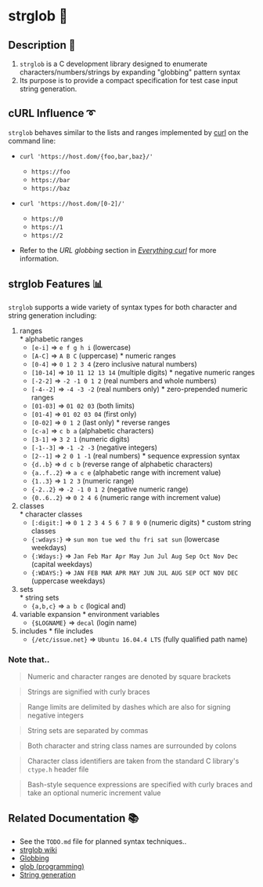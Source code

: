 # strglob :speech_balloon:   

## Description :page_facing_up:

1. `strglob` is a C development library designed to enumerate characters/numbers/strings by expanding "globbing" pattern syntax
2. Its purpose is to provide a compact specification for test case input string generation.
<!-- 3. For example, the `fjorge` tool that links against `libstrglob` uses it to automatically craft successive HTTP requests. -->


## cURL Influence :curly_loop:

`strglob` behaves similar to the lists and ranges implemented by [curl](https://curl.haxx.se "cURL") on the command line:

- `curl 'https://host.dom/{foo,bar,baz}/'`
  * `https://foo`
  * `https://bar`
  * `https://baz`

- `curl 'https://host.dom/[0-2]/'`
  * `https://0`
  * `https://1`
  * `https://2`

- Refer to the *URL globbing* section in [_Everything curl_](https://ec.haxx.se/cmdline-globbing.html) for more information.


## strglob Features :bar_chart:

`strglob` supports a wide variety of syntax types for both character and string generation including: 
  1. ranges  
    * alphabetic ranges
      - `[e-i]` => `e f g h i` (lowercase)
      - `[A-C]` => `A B C` (uppercase)
    * numeric ranges
      - `[0-4]` => `0 1 2 3 4` (zero inclusive natural numbers)
      - `[10-14]` => `10 11 12 13 14` (multiple digits)
    * negative numeric ranges
      - `[-2-2]` => `-2 -1 0 1 2` (real numbers and whole numbers)
      - `[-4--2]` => `-4 -3 -2` (real numbers only)
    * zero-prepended numeric ranges
      - `[01-03]` => `01 02 03` (both limits)
      - `[01-4]` => `01 02 03 04` (first only)
      - `[0-02]` => `0 1 2` (last only)
    * reverse ranges
      - `[c-a]` => `c b a` (alphabetic characters)
      - `[3-1]` => `3 2 1` (numeric digits)
      - `[-1--3]` => `-1 -2 -3` (negative integers)
      - `[2--1]` => `2 0 1 -1` (real numbers)
    * sequence expression syntax
      - `{d..b}` => `d c b` (reverse range of alphabetic characters)
      - `{a..f..2}` => `a c e` (alphabetic range with increment value)
      - `{1..3}` => `1 2 3` (numeric range)
      - `{-2..2}` => `-2 -1 0 1 2` (negative numeric range)
      - `{0..6..2}` => `0 2 4 6` (numeric range with increment value)
  2. classes  
    * character classes
      - `[:digit:]` => `0 1 2 3 4 5 6 7 8 9 0` (numeric digits)
    * custom string classes
      - `{:wdays:}` => `sun mon tue wed thu fri sat sun` (lowercase weekdays)
      - `{:Wdays:}` => `Jan Feb Mar Apr May Jun Jul Aug Sep Oct Nov Dec` (capital weekdays)
      - `{:WDAYS:}` => `JAN FEB MAR APR MAY JUN JUL AUG SEP OCT NOV DEC` (uppercase weekdays)
  3. sets  
    * string sets
      - `{a,b,c}` => `a b c` (logical and)
  4. variable expansion
    * environment variables
      - `{$LOGNAME}` => `decal` (login name)
  5. includes
    * file includes
      - `{/etc/issue.net}` => `Ubuntu 16.04.4 LTS` (fully qualified path name)
    
### Note that..

> Numeric and character ranges are denoted by square brackets 

> Strings are signified with curly braces

> Range limits are delimited by dashes which are also for signing negative integers

> String sets are separated by commas

> Both character and string class names are surrounded by colons

> Character class identifiers are taken from the standard C library's `ctype.h` header file

> Bash-style sequence expressions are specified with curly braces and take an optional numeric increment value


## Related Documentation :books:

  * See the `TODO.md` file for planned syntax techniques..
  * [strglob wiki](https://github.com/decal/strglob/wiki)
  * [Globbing](http://tldp.org/LDP/abs/html/globbingref.html "Advanced Bash-Scripting Guide")
  * [glob (programming)](https://wikipedia.org/wiki/Glob_%28programming%29)
  * [String generation](https://wikipedia.org/wiki/String_generation)
